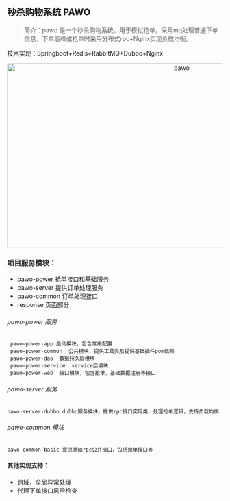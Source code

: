 ## 秒杀购物系统 PAWO
> 简介：pawo 是一个秒杀购物系统。用于模拟抢单。采用mq处理普通下单信息，下单高峰或抢单时采用分布式rpc+Nginx实现负载均衡。

技术实现：Springboot+Redis+RabbitMQ+Dubbo+Nginx

<div  align="center">  
 <img src="https://pawo.oss-cn-beijing.aliyuncs.com/LA%29F4QO1%5B%7EZC%5B4C5I%5DL%7DS.png?Expires=1548760915&OSSAccessKeyId=TMP.AQEkHsurjvfdJQMApMA5WIjb5x_RBjIrEkE7bVncoq1hde8fQTuW_hkiCwc3ADAtAhRbSoqPcakm2uThxMWdzyf1A8uGjQIVAPdX9q2GiHw_0Us_FdmS61kkMRrb&Signature=EW6JCe1xFhDiapWryZ%2FsYMmCZM4%3D" width = "800" height = "430" alt="pawo"   align=center >
</div>

### 项目服务模块：

- pawo-power 抢单接口和基础服务
- pawo-server 提供订单处理服务
- pawo-common 订单处理接口
- response 页面部分

###### pawo-power 服务
```
 pawo-power-app 启动模块，包含常用配置
 pawo-power-common  公共模块，提供工具类及提供基础插件pom依赖
 pawo-power-dao  数据持久层模块
 pawo-power-service  service层模块
 pawo-power-web  接口模块，包含抢单，基础数据注册等接口
```
###### pawo-server 服务
```
pawo-server-dubbo dubbo服务模块，提供rpc接口实现类，处理抢单逻辑，支持负载均衡
```

###### pawo-common 模块
```
pawo-common-basic 提供基础rpc公共接口，包括抢单接口等
```

#### 其他实现支持：
- 跨域，全局异常处理
- 代理下单接口风险检查
